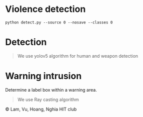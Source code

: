 # Violence detection

```
python detect.py --source 0 --nosave --classes 0
```

# Detection
> We use yolov5 algorithm for human and weapon detection

# Warning intrusion
Determine a label box within a warning area.
> We use Ray casting algorithm

© Lam, Vu, Hoang, Nghia HIT club
